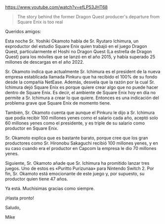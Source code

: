 https://www.youtube.com/watch?v=efLP53JHT68

> The story behind the former Dragon Quest producer's departure from Square Enix is ​​too real

Queridos amigos:

Esta noche Sr. Yoshiki Okamoto habla de Sr. Ryutaro Ichimura, un exproductor del estudio Square Enix quien trabajó en el juego Dragon Quest, particularmente el Hoshi no Dragon Quest (La estrella de Dragon Quest) para los móviles que se lanzó en el año 2015, y había superado 25 millones de descargas en el año 2022.

Sr. Okamoto indica que actualmente Sr. Ichimura es el president de la nueva empresa establicada llamada Pinkuru que ha recibido el 100% de su fondo desde la compañía NetEase. Además, desvela que la razón por la cual Sr. Ichimura dejó Square Enix es porque quiere crear algo que no puede hacer dentro de Square Enix. Es decir, el ambiente de Square Enix hoy en día no permite a Sr. Ichimura a crear lo que quiere. Entonces es una indicación del problema grave que Square Enix de momento tiene.

También, Sr. Okamoto cuenta que aunque el Pinkuru le dijo a Sr. Ichimura que podía recibir 100 millones yenes como el salario cada año, aceptó solo 60 millones yenes como el presidente,  y es triple de su salario como productor en Square Enix. 

Sr. Okamoto explica que es bastante barato, porque cree que los gran productores como Sr. Hironobu Sakaguchi recibió 100 millones yenes, y en su caso cuando era el productor en Capcom la empresa le dio 70 millones yenes.

Siguiente, Sr. Okamoto añade que Sr. Ichimura ha promitido lanzar tres juegos. Uno de estos es «Puritto Purizunaa» para Nintendo Switch 2. Por fin, Sr. Okamoto está emocionante de este juego y, por supuesto, su productor quien tiene 47 años.

Ya está. Muchísimas gracias como siempre.

¡Hasta pronto!

Saludo,

Mike
